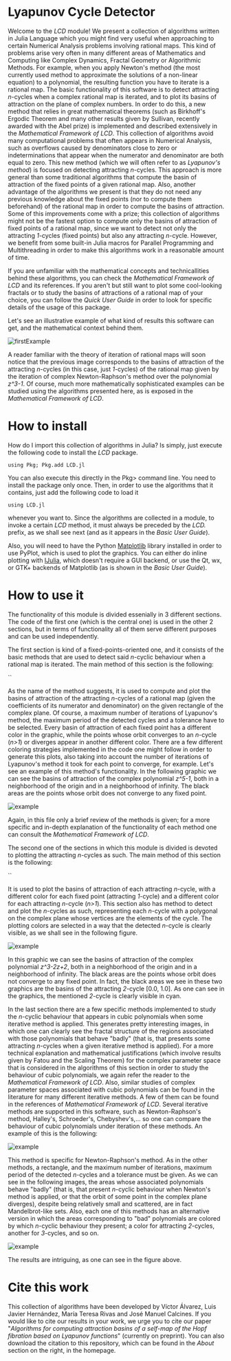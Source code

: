 ﻿# Lyapunov Cycle Detector

Welcome to the *LCD* module! We present a collection of algorithms written in Julia Language which you might find very useful when approaching to certain Numerical Analysis problems involving rational maps. This kind of problems arise very often in many different areas of Mathematics and Computing like Complex Dynamics, Fractal Geometry or Algorithmic Methods. For example, when you apply Newton's method (the most currently used method to approximate the solutions of a non-linear equation) to a polynomial, the resulting function you have to iterate is a rational map.
The basic functionality of this software is to detect attracting *n*-cycles when a complex rational map is iterated, and to plot its basins of attraction on the plane of complex numbers. In order to do this, a new method that relies in great mathematical theorems (such as Birkhoff's Ergodic Theorem and many other results given by Sullivan, recently awarded with the Abel prize) is implemented and described extensively in the *Mathematical Framework of LCD*.
This collection of algorithms avoid many computational problems that often appears in Numerical Analysis, such as overflows caused by denominators close to zero or indeterminations that appear when the numerator and denominator are both equal to zero.
This new method (which we will often refer to as *Lyapunov's method*) is focused on detecting attracting *n*-cycles. This approach is more general than some traditional algorithms that compute the basin of attraction of the fixed points of a given rational map. Also, another advantage of the algorithms we present is that they do not need any previous knowledge about the fixed points (nor to compute them beforehand) of the rational map in order to compute the basins of attraction.
Some of this improvements come with a prize; this collection of algorithms might not be the fastest option to compute only the basins of attraction of fixed points of a rational map, since we want to detect not only the attracting *1*-cycles (fixed points) but also any attracting *n*-cycle. However, we benefit from some built-in Julia macros for Parallel Programming and Multithreading in order to make this algorithms work in a reasonable amount of time.

If you are unfamiliar with the mathematical concepts and technicallities behind these algorithms, you can check the *Mathematical Framework of LCD* and its references. If you aren't but still want to plot some cool-looking fractals or to study the basins of attractions of a rational map of your choice, you can follow the *Quick User Guide* in order to look for specific details of the usage of this package.

Let's see an illustrative example of what kind of results this software can get, and the mathematical context behind them.

![firstExample](https://github.com/valvarezapa/LCD/blob/main/Examples/z%5E3-1%20(origin).PNG "Basins of z^3-1")

A reader familiar with the theory of iteration of rational maps will soon notice that the previous image corresponds to the basins of attraction of  the attracting *n*-cycles (in this case, just *1*-cycles) of the rational map given by the iteration of complex Newton-Raphson's method over the polynomial *z^3-1*.
Of course, much more mathematically sophisticated examples can be studied using the algorithms presented here, as is exposed in the *Mathematical Framework of LCD*. 

# How to install

How do I import this collection of algorithms in Julia? Is simply, just execute the following code to install the *LCD* package.

`using Pkg; Pkg.add LCD.jl`

You can also execute this directly in the Pkg> command line. You need to install the package only once. Then, in order to use the algorithms that it contains, just add the following code to load it

`using LCD.jl`

whenever you want to. Since the algorithms are collected in a module, to invoke a certain *LCD* method, it must always be preceded by the *LCD.* prefix, as we shall see next (and as it appears in the *Basic User Guide*).

Also, you will need to have the Python [Matplotlib](http://matplotlib.org/) library installed in order to use PyPlot, which is used to plot the graphics. You can either do inline plotting with [IJulia](https://github.com/JuliaLang/IJulia.jl), which doesn't require a GUI backend, or use the Qt, wx, or GTK+ backends of Matplotlib (as is shown in the *Basic User Guide*).

# How to use it

The functionality of this module is divided essenially in 3 different sections. The code of the first one (which is the central one) is used in the other 2 sections, but in terms of functionality all of them serve different purposes and can be used independently.

The first section is kind of a fixed-points-oriented one, and it consists of the basic methods that are used to detect said *n*-cyclic behaviour when a rational map is iterated. The main method of this section is the following:

``

As the name of the method suggests, it is used to compute and plot the basins of attraction of the attracting *n*-cycles of a rational map (given the coefficients of its numerator and denominator) on the given rectangle of the complex plane. Of course, a maximum number of iterations of Lyapunov's method, the maximum period of the detected cycles and a tolerance have to be selected.
Every basin of attraction of each fixed point has a different color in the graphic, while the points whose orbit converges to an *n*-cycle (*n>1*) or diverges appear in another different color. There are a few different coloring strategies implemented in the code one might follow in order to generate this plots, also taking into account the number of iterations of Lyapunov's method it took for each point to converge, for example.
Let's see an example of this method's functionality. In the following graphic we can see the basins of attraction of the complex polynomial *z^5-1*, both in a neighborhood of the origin and in a neighborhood of infinity. The black areas are the points whose orbit does not converge to any fixed point.

![example](Examples/z^5-1.png)

Again, in this file only a brief review of the methods is given; for a more specific and in-depth explanation of the functionality of each method one can consult the *Mathematical Framework of LCD*.

The second one of the sections in which this module is divided is devoted to plotting the attracting *n*-cycles as such. The main method of this section is the following:

``

It is used to plot the basins of attraction of each attracting *n*-cycle, with a different color for each fixed point (attracting *1*-cycle) and a different color for each attracting *n*-cycle (*n>1*).  This section also has method to detect and plot the *n*-cycles as such, representing each *n*-cycle with a polygonal on the complex plane whose vertices are the elements of the cycle. The plotting colors are selected in a way that the detected *n*-cycle is clearly visible, as we shall see in the following figure.

![example](Examples/img.png)

In this graphic we can see the basins of attraction of the complex polynomial *z^3-2z+2*, both in a neighborhood of the origin and in a neighborhood of infinity. The black areas are the points whose orbit does not converge to any fixed point. In fact, the black areas we see in these two graphics are the basins of the attracting *2*-cycle [0.0, 1.0]. As one can see in the graphics, the mentioned *2*-cycle is clearly visible in cyan.

In the last section there are a few specific methods implemented to study the *n*-cyclic behaviour that appears in cubic polynomials when some iterative method is applied. This generates pretty interesting images, in which one can clearly see the fractal structure of the regions associated with those polynomials that behave "badly" (that is, that presents some attracting *n*-cycles when a given iterative method is applied). For a more technical explanation and mathematical justifications (which involve results given by Fatou and the Scaling Theorem) for the complex parameter space that is considered in the algorithms of this section in order to study the behaviour of cubic polynomials, we again refer the reader to the *Mathematical Framework of LCD*. Also, similar studies of complex parameter spaces associated with cubic polynomials can be found in the literature for many different iterative methods. A few of them can be found in the references of *Mathematical Framework of LCD*.
Several iterative methods are supported in this software, such as Newton-Raphson's method, Halley's, Schroeder's, Chebyshev's,... so one can compare the behaviour of cubic polynomials under iteration of these methods.
An example of this is the following:

![example](Examples/img.png)

This method is specific for Newton-Raphson's method. As in the other methods, a rectangle, and the maximum number of iterations, maximum period of the detected *n*-cycles and a tolerance must be given.
As we can see in the following images, the areas whose associated polynomials behave "badly" (that is, that present *n*-cyclic behaviour when Newton's method is applied, or that the orbit of some point in the complex plane diverges), despite being relatively small and scattered, are in fact Mandelbrot-like sets.
Also, each one of this methods has an alternative version in which the areas corresponding to "bad" polynomials are colored by which *n*-cyclic behaviour they present; a color for attracting *2*-cycles, another for *3*-cycles, and so on.

![example](Examples/img.png)

The results are intriguing, as one can see in the figure above.

# Cite this work

This collection of algorithms have been developed by Víctor Álvarez, Luis Javier Hernández, María Teresa Rivas and José Manuel Calcines. If you would like to cite our results in your work, we urge you to cite our paper "*Algorithms for computing attraction basins of a self-map of the Hopf fibration based on Lyapunov functions*" (currently on preprint). You can also download the citation to this repository, which can be found in the *About* section on the right, in the homepage.
